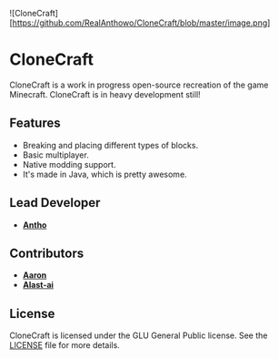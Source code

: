 ![CloneCraft][https://github.com/RealAnthowo/CloneCraft/blob/master/image.png]

# CloneCraft
CloneCraft is a work in progress open-source recreation of the game Minecraft.
CloneCraft is in heavy development still!

## Features
* Breaking and placing different types of blocks.
* Basic multiplayer.
* Native modding support.
* It's made in Java, which is pretty awesome.

## Lead Developer
* [**Antho**](https://github.com/RealAnthowo)
## Contributors
* [**Aaron**](https://github.com/gear4s)
* [**Alast-ai**](https://github.com/alast-ai)

## License
CloneCraft is licensed under the GLU General Public license. See the [LICENSE](LICENSE) file for more details.

